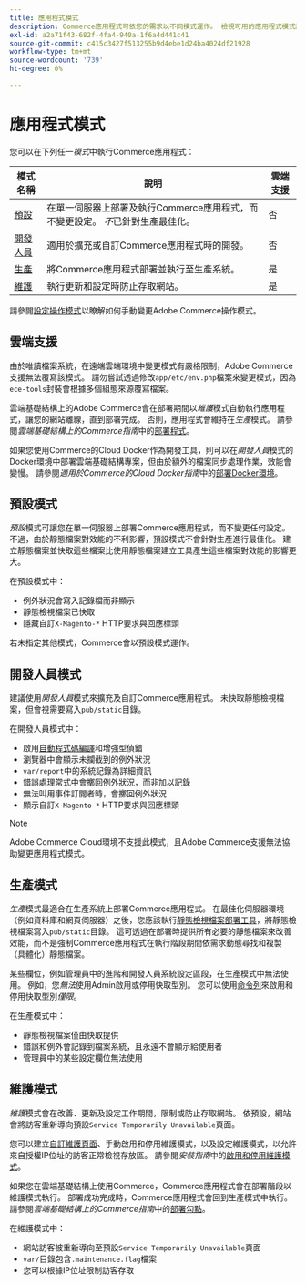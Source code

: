 ```yaml
---
title: 應用程式模式
description: Commerce應用程式可依您的需求以不同模式運作。 檢視可用的應用程式模式詳細清單。
exl-id: a2a71f43-682f-4fa4-940a-1f6a4d441c41
source-git-commit: c415c3427f513255b9d4ebe1d24ba4024df21928
workflow-type: tm+mt
source-wordcount: '739'
ht-degree: 0%

---
```


# 應用程式模式

您可以在下列任一&#x200B;_模式_&#x200B;中執行Commerce應用程式：

| 模式名稱 | 說明 | 雲端支援 |
| ------------------------ | ------------------- | ------------- |
| [預設](#default-mode) | 在單一伺服器上部署及執行Commerce應用程式，而不變更設定。 _不_&#x200B;已針對生產最佳化。 | 否 |
| [開發人員](#developer-mode) | 適用於擴充或自訂Commerce應用程式時的開發。 | 否 |
| [生產](#production-mode) | 將Commerce應用程式部署並執行至生產系統。 | 是 |
| [維護](#maintenance-mode) | 執行更新和設定時防止存取網站。 | 是 |

請參閱[設定操作模式](../cli/set-mode.md)以瞭解如何手動變更Adobe Commerce操作模式。

## 雲端支援

由於唯讀檔案系統，在遠端雲端環境中變更模式有嚴格限制，Adobe Commerce支援無法覆寫該模式。 請勿嘗試透過修改`app/etc/env.php`檔案來變更模式，因為`ece-tools`封裝會根據多個組態來源覆寫檔案。

雲端基礎結構上的Adobe Commerce會在部署期間以&#x200B;_維護_&#x200B;模式自動執行應用程式，讓您的網站離線，直到部署完成。 否則，應用程式會維持在&#x200B;_生產_&#x200B;模式。 請參閱&#x200B;_雲端基礎結構上的Commerce指南_&#x200B;中的[部署程式](https://experienceleague.adobe.com/docs/commerce-cloud-service/user-guide/develop/deploy/process.html?lang=zh-Hant#deploy-phase)。

如果您使用Commerce的Cloud Docker作為開發工具，則可以在&#x200B;_開發人員_&#x200B;模式的Docker環境中部署雲端基礎結構專案，但由於額外的檔案同步處理作業，效能會變慢。 請參閱&#x200B;_適用於Commerce的Cloud Docker指南_&#x200B;中的[部署Docker環境](https://developer.adobe.com/commerce/cloud-tools/docker/deploy/#launch-mode)。


## 預設模式

_預設_&#x200B;模式可讓您在單一伺服器上部署Commerce應用程式，而不變更任何設定。 不過，由於靜態檔案對效能的不利影響，預設模式不會針對生產進行最佳化。 建立靜態檔案並快取這些檔案比使用靜態檔案建立工具產生這些檔案對效能的影響更大。

在預設模式中：

- 例外狀況會寫入記錄檔而非顯示
- 靜態檢視檔案已快取
- 隱藏自訂`X-Magento-*` HTTP要求與回應標頭

若未指定其他模式，Commerce會以預設模式運作。

## 開發人員模式

建議使用&#x200B;_開發人員_&#x200B;模式來擴充及自訂Commerce應用程式。 未快取靜態檢視檔案，但會視需要寫入`pub/static`目錄。

在開發人員模式中：

- 啟用[自動程式碼編譯](../cli/code-compiler.md)和增強型偵錯
- 瀏覽器中會顯示未攔截到的例外狀況
- `var/report`中的系統記錄為詳細資訊
- 錯誤處理常式中會擲回例外狀況，而非加以記錄
- 無法叫用事件訂閱者時，會擲回例外狀況
- 顯示自訂`X-Magento-*` HTTP要求與回應標頭

>[!NOTE]
>
>Adobe Commerce Cloud環境不支援此模式，且Adobe Commerce支援無法協助變更應用程式模式。

## 生產模式

_生產_&#x200B;模式最適合在生產系統上部署Commerce應用程式。 在最佳化伺服器環境（例如資料庫和網頁伺服器）之後，您應該執行[靜態檢視檔案部署工具](../cli/static-view-file-deployment.md)，將靜態檢視檔案寫入`pub/static`目錄。 這可透過在部署時提供所有必要的靜態檔案來改善效能，而不是強制Commerce應用程式在執行階段期間依需求動態尋找和複製（具體化）靜態檔案。

某些欄位，例如管理員中的進階和開發人員系統設定區段，在生產模式中無法使用。 例如，您&#x200B;_無法_&#x200B;使用Admin啟用或停用快取型別。 您可以使用[命令列](../cli/manage-cache.md#config-cli-subcommands-cache-en)來啟用和停用快取型別&#x200B;_僅限_。

在生產模式中：

- 靜態檢視檔案僅由快取提供
- 錯誤和例外會記錄到檔案系統，且永遠不會顯示給使用者
- 管理員中的某些設定欄位無法使用

## 維護模式

_維護_&#x200B;模式會在改善、更新及設定工作期間，限制或防止存取網站。 依預設，網站會將訪客重新導向預設`Service Temporarily Unavailable`頁面。

您可以建立[自訂維護頁面](../../upgrade/troubleshooting/maintenance-mode-options.md)、手動啟用和停用維護模式，以及設定維護模式，以允許來自授權IP位址的訪客正常檢視存放區。 請參閱&#x200B;_安裝指南_&#x200B;中的[啟用和停用維護模式](../../installation/tutorials/maintenance-mode.md)。

如果您在雲端基礎結構上使用Commerce，Commerce應用程式會在部署階段以維護模式執行。 部署成功完成時，Commerce應用程式會回到生產模式中執行。 請參閱&#x200B;_雲端基礎結構上的Commerce指南_&#x200B;中的[部署勾點](https://experienceleague.adobe.com/docs/commerce-cloud-service/user-guide/develop/deploy/best-practices.html?lang=zh-Hant#phase-5%3A-deployment-hooks)。

在維護模式中：

- 網站訪客被重新導向至預設`Service Temporarily Unavailable`頁面
- `var/`目錄包含`.maintenance.flag`檔案
- 您可以根據IP位址限制訪客存取
